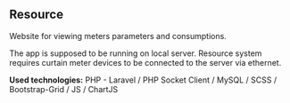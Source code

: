 ## Resource

Website for viewing meters parameters and consumptions.

The app is supposed to be running on local server. Resource system requires curtain meter devices to be connected to the server via ethernet.

**Used technologies:** PHP - Laravel / PHP Socket Client / MySQL / SCSS / Bootstrap-Grid / JS / ChartJS
